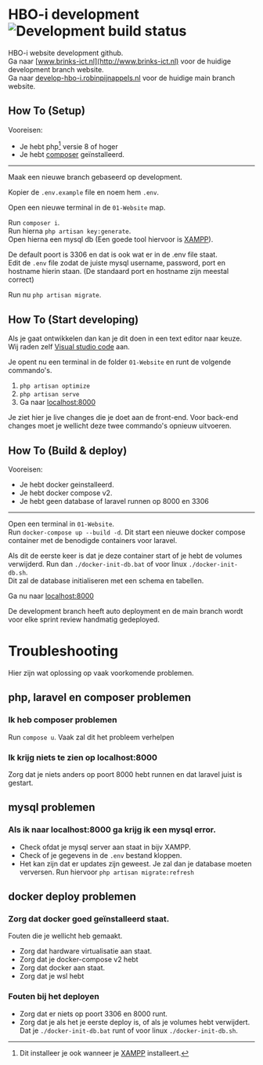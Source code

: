 HBO-i development ![Development build status](https://github.com/RobinPijnappelsAvans/hbo-i/actions/workflows/docker-dev-deploy.yml/badge.svg)
===========

HBO-i website development github.<br/>
Ga naar [www.brinks-ict.nl](http://www.brinks-ict.nl) voor de huidige development branch website. <br/>
Ga naar [develop-hbo-i.robinpijnappels.nl](http://develop-hbo-i.robinpijnappels.nl/) voor de huidige main branch website.

How To (Setup)
------
Vooreisen:
* Je hebt php[^1] versie 8 of hoger
* Je hebt [composer](https://getcomposer.org/download/) geïnstalleerd.

[^1]: Dit installeer je ook wanneer je [XAMPP](https://www.apachefriends.org/download.html) installeert.
------
Maak een nieuwe branch gebaseerd op development.

Kopier de ``.env.example`` file en noem hem ``.env``.

Open een nieuwe terminal in de ``01-Website`` map.

Run ``composer i``. <br/>
Run hierna ``php artisan key:generate``. <br/>
Open hierna een mysql db (Een goede tool hiervoor is [XAMPP](https://www.apachefriends.org/download.html)). 

De default poort is 3306 en dat is ook wat er in de .env file staat. <br/>
Edit de ``.env`` file zodat de juiste mysql username, password, port en hostname hierin staan. (De standaard port en hostname zijn meestal correct)

Run nu ``php artisan migrate``.

How To (Start developing)
------
Als je gaat ontwikkelen dan kan je dit doen in een text editor naar keuze. <br/>
Wij raden zelf [Visual studio code](https://code.visualstudio.com/download) aan.

Je opent nu een terminal in de folder ``01-Website`` en runt de volgende commando's.

1. ``php artisan optimize``
2. ``php artisan serve``
3. Ga naar [localhost:8000](https://localhost:8000)

Je ziet hier je live changes die je doet aan de front-end.
Voor back-end changes moet je wellicht deze twee commando's opnieuw uitvoeren.

How To (Build & deploy)
------
Vooreisen:
* Je hebt docker geinstalleerd.
* Je hebt docker compose v2.
* Je hebt geen database of laravel runnen op 8000 en 3306
------
Open een terminal in ``01-Website``. <br/>
Run ``docker-compose up --build -d``. Dit start een nieuwe docker compose container met de benodigde containers voor laravel.

Als dit de eerste keer is dat je deze container start of je hebt de volumes verwijderd. Run dan ``./docker-init-db.bat`` of voor linux ``./docker-init-db.sh``. <br/>
Dit zal de database initialiseren met een schema en tabellen.

Ga nu naar [localhost:8000](https://localhost:8000)

De development branch heeft auto deployment en de main branch wordt voor elke sprint review handmatig gedeployed.

# Troubleshooting
Hier zijn wat oplossing op vaak voorkomende problemen.
## php, laravel en composer problemen
### Ik heb composer problemen
Run ``compose u``. Vaak zal dit het probleem verhelpen

### Ik krijg niets te zien op localhost:8000
Zorg dat je niets anders op poort 8000 hebt runnen en dat laravel juist is gestart.

## mysql problemen
### Als ik naar localhost:8000 ga krijg ik een mysql error.
* Check ofdat je mysql server aan staat in bijv XAMPP.
* Check of je gegevens in de ``.env`` bestand kloppen.
* Het kan zijn dat er updates zijn geweest. Je zal dan je database moeten verversen. Run hiervoor ``php artisan migrate:refresh``

## docker deploy problemen
### Zorg dat docker goed geïnstalleerd staat.
Fouten die je wellicht heb gemaakt.
* Zorg dat hardware virtualisatie aan staat.
* Zorg dat je docker-compose v2 hebt
* Zorg dat docker aan staat.
* Zorg dat je wsl hebt

### Fouten bij het deployen
* Zorg dat er niets op poort 3306 en 8000 runt.
* Zorg dat je als het je eerste deploy is, of als je volumes hebt verwijdert. Dat je ``./docker-init-db.bat`` runt of voor linux ``./docker-init-db.sh``.
